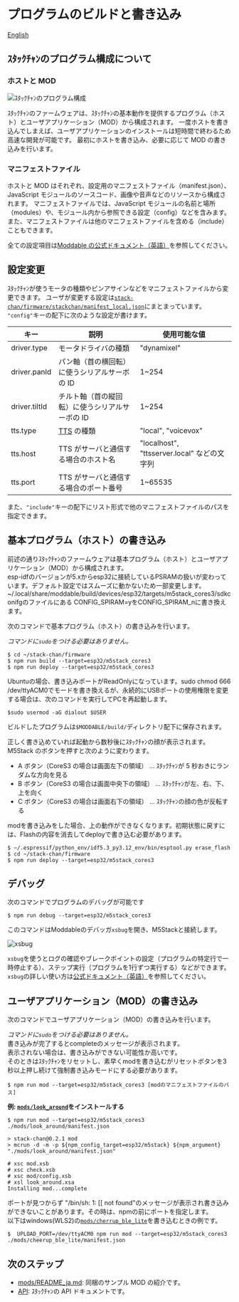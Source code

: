 # プログラムのビルドと書き込み

[English](./flashing-firmware.md)

## ｽﾀｯｸﾁｬﾝのプログラム構成について

### ホストと MOD

![ｽﾀｯｸﾁｬﾝのプログラム構成](./images/host-and-mod.jpg)

ｽﾀｯｸﾁｬﾝのファームウェアは、ｽﾀｯｸﾁｬﾝの基本動作を提供するプログラム（ホスト）とユーザアプリケーション（MOD）から構成されます。
一度ホストを書き込んでしまえば、ユーザアプリケーションのインストールは短時間で終わるため高速な開発が可能です。
最初にホストを書き込み、必要に応じて MOD の書き込みを行います。

### マニフェストファイル

ホストと MOD はそれぞれ、設定用のマニフェストファイル（manifest.json）、JavaScript モジュールのソースコード、画像や音声などのリソースから構成されます。
マニフェストファイルでは、JavaScript モジュールの名前と場所（modules）や、モジュール内から参照できる設定（config）などを含みます。
また、マニフェストファイルは他のマニフェストファイルを含める（include）こともできます。

全ての設定項目は[Moddable の公式ドキュメント（英語）](https://github.com/Moddable-OpenSource/moddable/blob/public/documentation/tools/manifest.md)を参照してください。

## 設定変更

ｽﾀｯｸﾁｬﾝが使うモータの種類やピンアサインなどをマニフェストファイルから変更できます。
ユーザが変更する設定は[`stack-chan/firmware/stackchan/manifest_local.json`](../stackchan/manifest_local.json)にまとまっています。
`"config"`キーの配下に次のような設定が書けます。

| キー              | 説明                                            | 使用可能な値                                |
| ----------------- | ----------------------------------------------- | ------------------------------------------- |
| driver.type       | モータドライバの種類                            | "dynamixel"           |
| driver.panId      | パン軸（首の横回転）に使うシリアルサーボの ID   | 1~254                                       |
| driver.tiltId     | チルト軸（首の縦回転）に使うシリアルサーボの ID | 1~254                                       |
| tts.type          | [TTS](./text-to-speech_ja.md) の種類            | "local", "voicevox"                         |
| tts.host          | TTS がサーバと通信する場合のホスト名            | "localhost", "ttsserver.local" などの文字列 |
| tts.port          | TTS がサーバと通信する場合のポート番号          | 1~65535                                     |

また、`"include"`キーの配下にリスト形式で他のマニフェストファイルのパスを指定できます。

## 基本プログラム（ホスト）の書き込み

前述の通りｽﾀｯｸﾁｬﾝのファームウェアは基本プログラム（ホスト）とユーザアプリケーション（MOD）から構成されます。  
esp-idfのバージョンが5.xからesp32に接続しているPSRAMの扱いが変わっています。デフォルト設定ではスムーズに動かないため一部変更します。  
~/.local/share/moddable/build/devices/esp32/targets/m5stack_cores3/sdkconifgのファイルにある
CONFIG_SPIRAM=yをCONFIG_SPIRAM_nに書き換えます。


次のコマンドで基本プログラム（ホスト）の書き込みを行います。

_コマンドに`sudo`をつける必要はありません。_

```console
$ cd ~/stack-chan/firmware
$ npm run build --target=esp32/m5stack_cores3
$ npm run deploy --target=esp32/m5stack_cores3
```

Ubuntuの場合、書き込みポートがReadOnlyになっています。sudo chmod 666 /dev/ttyACM0でモードを書き換えるが、永続的にUSBポートの使用権限を変更する場合は、次のコマンドを実行してPCを再起動します。  
```console
$sudo usermod -aG dialout $USER
```

ビルドしたプログラムは`$MODDABLE/build/`ディレクトリ配下に保存されます。

正しく書き込めていれば起動から数秒後にｽﾀｯｸﾁｬﾝの顔が表示されます。
M5Stack のボタンを押すと次のように変わります。

- A ボタン（CoreS3 の場合は画面左下の領域） ... ｽﾀｯｸﾁｬﾝが 5 秒おきにランダムな方向を見る
- B ボタン（CoreS3 の場合は画面中央下の領域） ... ｽﾀｯｸﾁｬﾝが左、右、下、上を向く
- C ボタン（CoreS3 の場合は画面右下の領域） ... ｽﾀｯｸﾁｬﾝの顔の色が反転する

modを書き込みをした場合、上の動作ができなくなります。初期状態に戻すには、Flashの内容を消去してdeployで書き込む必要があります。

```console
$ ~/.espressif/python_env/idf5.3_py3.12_env/bin/esptool.py erase_flash
$ cd ~/stack-chan/firmware
$ npm run deploy --target=esp32/m5stack_cores3
```


## デバッグ

次のコマンドでプログラムのデバッグが可能です

```console
$ npm run debug --target=esp32/m5stack_cores3
```

このコマンドはModdableのデバッガ`xsbug`を開き、M5Stackと接続します。

![xsbug](./images/xsbug.png)

`xsbug`を使うとログの確認やブレークポイントの設定（プログラムの特定行で一時停止する）、ステップ実行（プログラムを1行ずつ実行する）などができます。
`xsbug`の詳しい使い方は[公式ドキュメント（英語）](https://github.com/Moddable-OpenSource/moddable/blob/public/documentation/xs/xsbug.md)を参照してください。

## ユーザアプリケーション（MOD）の書き込み

次のコマンドでユーザアプリケーション（MOD）の書き込みを行います。

_コマンドに`sudo`をつける必要はありません。_  
書き込みが完了するとcompleteのメッセージが表示されます。  
表示されない場合は、書き込みができない可能性か高いです。  
そのときはｽﾀｯｸﾁｬﾝをリセットし、素早くmodを書き込むがリセットボタンを3秒以上押し続けて強制書き込みモードにする必要があります。  


```console
$ npm run mod --target=esp32/m5stack_cores3 [modのマニフェストファイルのパス]
```

**例: [`mods/look_around`](../mods/look_around/)をインストールする**

```console
$ npm run mod --target=esp32/m5stack_cores3 ./mods/look_around/manifest.json

> stack-chan@0.2.1 mod
> mcrun -d -m -p ${npm_config_target=esp32/m5stack} ${npm_argument} "./mods/look_around/manifest.json"

# xsc mod.xsb
# xsc check.xsb
# xsc mod/config.xsb
# xsl look_around.xsa
Installing mod...complete
```

ポートが見つからず "/bin/sh: 1: [[ not found"のメッセージが表示され書き込みができないことがあります。その時は、npmの前にポートを指定します。  
以下はwindows(WLS2)の[`mods/cherrup_ble_lite`](../mods/cheerup_ble_lite/)を書き込むときの例です。
```console
$  UPLOAD_PORT=/dev/ttyACM0 npm run mod --target=esp32/m5stack_cores3 ./mods/cheerup_ble_lite/manifest.json
```

## 次のステップ

- [mods/README_ja.md](../mods/README_ja.md): 同梱のサンプル MOD の紹介です。
- [API](./api_ja.md): ｽﾀｯｸﾁｬﾝの API ドキュメントです。
